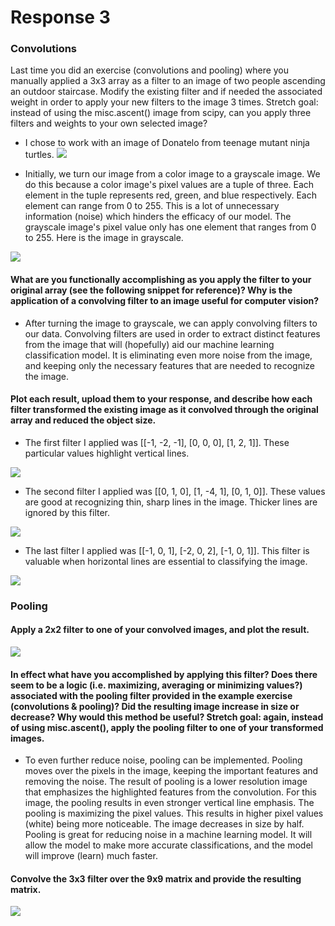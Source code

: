 # Response 3
### Convolutions
Last time you did an exercise (convolutions and pooling) where you manually applied a 3x3 array as a filter to an image of two people ascending an outdoor staircase. Modify the existing filter and if needed the associated weight in order to apply your new filters to the image 3 times. Stretch goal: instead of using the misc.ascent() image from scipy, can you apply three filters and weights to your own selected image?

- I chose to work with an image of Donatelo from teenage mutant ninja turtles. 
![](donatelo.png)

- Initially, we turn our image from a color image to a grayscale image. We do this because a color image's pixel values are a tuple of three. Each element in the tuple represents red, green, and blue respectively. Each element can range from 0 to 255. This is a lot of unnecessary information (noise) which hinders the efficacy of our model. The grayscale image's pixel value only has one element that ranges from 0 to 255. Here is the image in grayscale.

![](don_gray.png)

#### What are you functionally accomplishing as you apply the filter to your original array (see the following snippet for reference)? Why is the application of a convolving filter to an image useful for computer vision?

- After turning the image to grayscale, we can apply convolving filters to our data. Convolving filters are used in order to extract distinct features from the image that will (hopefully) aid our machine learning classification model. It is eliminating even more noise from the image, and keeping only the necessary features that are needed to recognize the image. 

#### Plot each result, upload them to your response, and describe how each filter transformed the existing image as it convolved through the original array and reduced the object size.
- The first filter I applied was [[-1, -2, -1], [0, 0, 0], [1, 2, 1]]. These particular values highlight vertical lines.

![](don_filter1.png)

- The second filter I applied was [[0, 1, 0], [1, -4, 1], [0, 1, 0]]. These values are good at recognizing thin, sharp lines in the image. Thicker lines are ignored by this filter. 

![](don_filter2.png)

- The last filter I applied was [[-1, 0, 1], [-2, 0, 2], [-1, 0, 1]]. This filter is valuable when horizontal lines are essential to classifying the image. 

![](don_filter3.png)

### Pooling
#### Apply a 2x2 filter to one of your convolved images, and plot the result.

![](don_filter1_pool.png)

#### In effect what have you accomplished by applying this filter? Does there seem to be a logic (i.e. maximizing, averaging or minimizing values?) associated with the pooling filter provided in the example exercise (convolutions & pooling)? Did the resulting image increase in size or decrease? Why would this method be useful? Stretch goal: again, instead of using misc.ascent(), apply the pooling filter to one of your transformed images.
- To even further reduce noise, pooling can be implemented. Pooling moves over the pixels in the image, keeping the important features and removing the noise. The result of pooling is a lower resolution image that emphasizes the highlighted features from the convolution. For this image, the pooling results in even stronger vertical line emphasis. The pooling is maximizing the pixel values. This results in higher pixel values (white) being more noticeable. The image decreases in size by half. Pooling is great for reducing noise in a machine learning model. It will allow the model to make more accurate classifications, and the model will improve (learn) much faster.

#### Convolve the 3x3 filter over the 9x9 matrix and provide the resulting matrix.
![](convolved_matrix.PNG)
